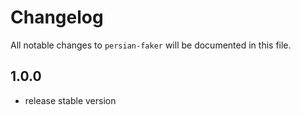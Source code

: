 # Changelog

All notable changes to `persian-faker` will be documented in this file.

## 1.0.0
- release stable version

